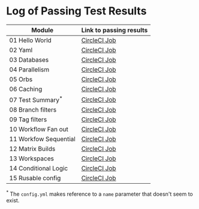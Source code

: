 # Log of Passing Test Results

| Module | Link to passing results|
|--------|:-----------------------|
| 01 Hello World | [CircleCI Job](https://app.circleci.com/pipelines/github/klsember/CircleCI-Training-Koans/3/workflows/23decbdb-94f0-4cf2-a6a3-486b217ee558/jobs/3) |
| 02 Yaml | [CircleCI Job](https://app.circleci.com/pipelines/github/klsember/CircleCI-Training-Koans/9/workflows/f6f5bf0b-961c-403f-bc4b-4fec6e914c73/jobs/9) |
| 03 Databases | [CircleCI Job](https://app.circleci.com/pipelines/github/klsember/CircleCI-Training-Koans/12/workflows/511c7034-3464-4670-8e6c-a0e104646e9f/jobs/12) |
| 04 Parallelism | [CircleCI Job](https://app.circleci.com/pipelines/github/klsember/CircleCI-Training-Koans/19/workflows/2b7f6773-df59-4880-b3b0-38e735db1316/jobs/19) |
| 05 Orbs |  [CircleCI Job](https://app.circleci.com/pipelines/github/klsember/CircleCI-Training-Koans/20/workflows/2db7422f-f06f-436c-aa82-25044b0e2d1f/jobs/20) |
| 06 Caching | [CircleCI Job](https://app.circleci.com/pipelines/github/klsember/CircleCI-Training-Koans/34/workflows/39640eec-80d2-40e5-9a23-9fb362f407b1/jobs/37) |
| 07 Test Summary<sup>*</sup> | [CircleCI Job](https://app.circleci.com/pipelines/github/klsember/CircleCI-Training-Koans/26/workflows/a104789e-b0f1-428f-ad2d-714d66ca482a/jobs/26) |
| 08 Branch filters | [CircleCI Job](https://app.circleci.com/pipelines/github/klsember/CircleCI-Training-Koans/30/workflows/40d9fa07-4120-4678-aaac-e71b0848beee) |
| 09 Tag filters | [CircleCI Job](https://app.circleci.com/pipelines/github/klsember/CircleCI-Training-Koans/44/workflows/39fee15f-523e-4de6-85a6-9543551800be) |
| 10 Workflow Fan out | [CircleCI Job](https://app.circleci.com/pipelines/github/klsember/CircleCI-Training-Koans/46/workflows/77923de6-f26f-4ffb-8506-03daae12c90b) |
| 11 Workfow Sequential | [CircleCI Job](https://app.circleci.com/pipelines/github/klsember/CircleCI-Training-Koans/47/workflows/cf6324d8-0031-46a6-bc59-21fcf1d911cc) |
| 12 Matrix Builds | [CircleCI Job](https://app.circleci.com/pipelines/github/klsember/CircleCI-Training-Koans/50/workflows/1fe6c16d-cf00-4c84-a3c8-2780f8e145cf) |
| 13 Workspaces | [CircleCI Job](https://app.circleci.com/pipelines/github/klsember/CircleCI-Training-Koans/53/workflows/4f5ef6d5-51a3-4249-b0f2-f2d65d47d2cf) |
| 14 Conditional Logic | [CircleCI Job](https://app.circleci.com/pipelines/github/klsember/CircleCI-Training-Koans?branch=main) |
| 15 Rusable config | [CircleCI Job](https://app.circleci.com/pipelines/github/klsember/CircleCI-Training-Koans/61/workflows/ea6feb09-295e-4daf-847c-99fccb48c01e/jobs/90) |


<sup>*</sup> The `config.yml` makes reference to a `name` parameter that doesn't seem to exist. 